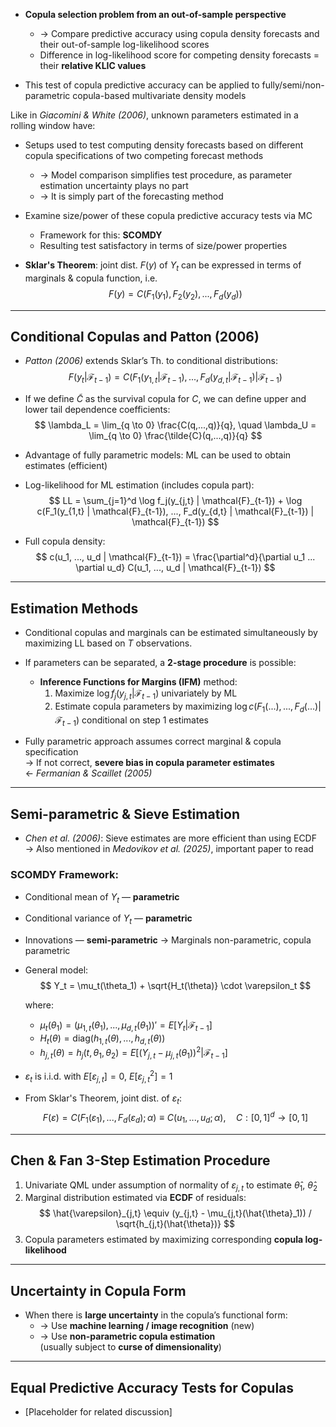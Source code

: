 - **Copula selection problem from an out-of-sample perspective**
  - → Compare predictive accuracy using copula density forecasts and their out-of-sample log-likelihood scores
  - Difference in log-likelihood score for competing density forecasts = their **relative KLIC values**

- This test of copula predictive accuracy can be applied to fully/semi/non-parametric copula-based multivariate density models

 Like in *Giacomini & White (2006)*, unknown parameters estimated in a rolling window have:
- Setups used to test computing density forecasts based on different copula specifications of two competing forecast methods
  - → Model comparison simplifies test procedure, as parameter estimation uncertainty plays no part
  - → It is simply part of the forecasting method

- Examine size/power of these copula predictive accuracy tests via MC
  - Framework for this: **SCOMDY**
  - Resulting test satisfactory in terms of size/power properties

- **Sklar's Theorem**: joint dist. $F(y)$ of $Y_t$ can be expressed in terms of marginals & copula function, i.e.  
  $$
  F(y) = C(F_1(y_1), F_2(y_2), ..., F_d(y_d))
  $$

---

## Conditional Copulas and Patton (2006)

- *Patton (2006)* extends Sklar’s Th. to conditional distributions:  
  $$
  F(y_t | \mathcal{F}_{t-1}) = C(F_1(y_{1,t} | \mathcal{F}_{t-1}), ..., F_d(y_{d,t} | \mathcal{F}_{t-1}) | \mathcal{F}_{t-1})
  $$

- If we define $\tilde{C}$ as the survival copula for $C$, we can define upper and lower tail dependence coefficients:
  $$
  \lambda_L = \lim_{q \to 0} \frac{C(q,...,q)}{q}, \quad \lambda_U = \lim_{q \to 0} \frac{\tilde{C}(q,...,q)}{q}
  $$

- Advantage of fully parametric models: ML can be used to obtain estimates (efficient)

- Log-likelihood for ML estimation (includes copula part):
  $$
  LL = \sum_{j=1}^d \log f_j(y_{j,t} | \mathcal{F}_{t-1}) + \log c(F_1(y_{1,t} | \mathcal{F}_{t-1}), ..., F_d(y_{d,t} | \mathcal{F}_{t-1}) | \mathcal{F}_{t-1})
  $$

- Full copula density:
  $$
  c(u_1, ..., u_d | \mathcal{F}_{t-1}) = \frac{\partial^d}{\partial u_1 ... \partial u_d} C(u_1, ..., u_d | \mathcal{F}_{t-1})
  $$

---

## Estimation Methods

- Conditional copulas and marginals can be estimated simultaneously by maximizing LL based on $T$ observations.

- If parameters can be separated, a **2-stage procedure** is possible:
  - **Inference Functions for Margins (IFM)** method:
    1. Maximize $\log f_j(y_{j,t} | \mathcal{F}_{t-1})$ univariately by ML
    2. Estimate copula parameters by maximizing $\log c(F_1(...), ..., F_d(...) | \mathcal{F}_{t-1})$ conditional on step 1 estimates

- Fully parametric approach assumes correct marginal & copula specification  
  → If not correct, **severe bias in copula parameter estimates**  
  ← *Fermanian & Scaillet (2005)*

---

## Semi-parametric & Sieve Estimation

- *Chen et al. (2006)*: Sieve estimates are more efficient than using ECDF  
  → Also mentioned in *Medovikov et al. (2025)*, important paper to read

### SCOMDY Framework:
- Conditional mean of $Y_t$ — **parametric**
- Conditional variance of $Y_t$ — **parametric**
- Innovations — **semi-parametric**
-> Marginals non-parametric, copula parametric

- General model:
  $$
  Y_t = \mu_t(\theta_1) + \sqrt{H_t(\theta)} \cdot \varepsilon_t
  $$

  where:
  - $\mu_t(\theta_1) = (\mu_{1,t}(\theta_1), ..., \mu_{d,t}(\theta_1))'=E[Y_t | \mathcal{F}_{t-1}]$  
  - $H_t(\theta) = \text{diag}(h_{1,t}(\theta), ..., h_{d,t}(\theta))$  
  - $h_{j,t}(\theta) = h_j(t, \theta_1, \theta_2) = E[(Y_{j,t} - \mu_{j,t}(\theta_1))^2 | \mathcal{F}_{t-1}]$

- $\varepsilon_t$ is i.i.d. with $E[\varepsilon_{j,t}] = 0$, $E[\varepsilon_{j,t}^2] = 1$

- From Sklar's Theorem, joint dist. of $\varepsilon_t$:
  $$
  F(\varepsilon) = C(F_1(\varepsilon_{1}), ..., F_d(\varepsilon_{d}); \alpha)\equiv C(u_1,...,u_d ; \alpha), \quad C: [0,1]^d \to [0,1]
  $$

---

## Chen & Fan 3-Step Estimation Procedure

1. Univariate QML under assumption of normality of $\varepsilon_{j,t}$ to estimate $\hat{\theta}_1$, $\hat{\theta}_2$
2. Marginal distribution estimated via **ECDF** of residuals:  
   $$
   \hat{\varepsilon}_{j,t} \equiv (y_{j,t} - \mu_{j,t}(\hat{\theta}_1)) / \sqrt{h_{j,t}(\hat{\theta})}
   $$
3. Copula parameters estimated by maximizing corresponding **copula log-likelihood**

---

## Uncertainty in Copula Form

- When there is **large uncertainty** in the copula’s functional form:
  - → Use **machine learning / image recognition** (new)
  - → Use **non-parametric copula estimation**  
    (usually subject to **curse of dimensionality**)

---

## Equal Predictive Accuracy Tests for Copulas
- [Placeholder for related discussion]
